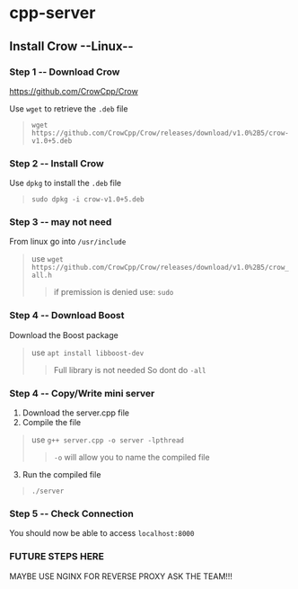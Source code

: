 # cpp-server
## Install Crow --Linux--
### Step 1 -- Download Crow
https://github.com/CrowCpp/Crow  

Use `wget` to retrieve the `.deb` file  
> `wget https://github.com/CrowCpp/Crow/releases/download/v1.0%2B5/crow-v1.0+5.deb`

### Step 2 -- Install Crow
Use `dpkg` to install the `.deb` file  
> `sudo dpkg -i crow-v1.0+5.deb`

### Step 3 -- may not need
From linux go into `/usr/include`
> use `wget https://github.com/CrowCpp/Crow/releases/download/v1.0%2B5/crow_all.h`
> > if premission is denied use: `sudo`

### Step 4 -- Download Boost
Download the Boost package
> use `apt install libboost-dev`
> > Full library is not needed So dont do `-all`

### Step 4 -- Copy/Write mini server
1. Download the server.cpp file
2. Compile the file
  > use `g++ server.cpp -o server -lpthread`
  > > `-o` will allow you to name the compiled file
3. Run the compiled file 
 > `./server`

### Step 5 -- Check Connection
You should now be able to access `localhost:8000`


### FUTURE STEPS HERE
MAYBE USE NGINX FOR REVERSE PROXY 
ASK THE TEAM!!!
